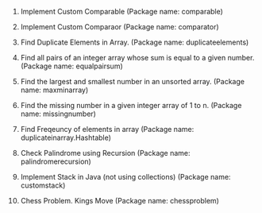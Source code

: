 1) Implement Custom Comparable (Package name: comparable)   			

2) Implement Custom Comparaor (Package name: comparator) 				

3) Find Duplicate Elements in Array. (Package name: duplicateelements) 		

4) Find all pairs of an integer array whose sum is equal to a given number. (Package name: equalpairsum)    	

5) Find the largest and smallest number in an unsorted array. (Package name: maxminarray) 
   
6) Find the missing number in a given integer array of 1 to n. (Package name: missingnumber)

7) Find Freqeuncy of elements in array (Package name: duplicateinarray.Hashtable)

8) Check Palindrome using Recursion (Package name: palindromerecursion)

9) Implement Stack in Java (not using collections) (Package name: customstack)
 
8) Chess Problem. Kings Move (Package name: chessproblem)
